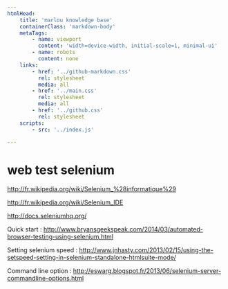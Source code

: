 ```yaml
---
htmlHead:
    title: 'marlou knowledge base' 
    containerClass: 'markdown-body'
    metaTags:
        - name: viewport
          content: 'width=device-width, initial-scale=1, minimal-ui'
        - name: robots
          content: none
    links:
        - href: '../github-markdown.css'
          rel: stylesheet
          media: all
        - href: '../main.css'
          rel: stylesheet
          media: all
        - href: '../github.css'
          rel: stylesheet
    scripts:
        - src: '../index.js'

---
```


# web test selenium

http://fr.wikipedia.org/wiki/Selenium_%28informatique%29

http://fr.wikipedia.org/wiki/Selenium_IDE

http://docs.seleniumhq.org/

Quick start :
http://www.bryansgeekspeak.com/2014/03/automated-browser-testing-using-selenium.html

Setting selenium speed :
http://www.jnhasty.com/2013/02/15/using-the-setspeed-setting-in-selenium-standalone-htmlsuite-mode/

Command line option :
http://eswarg.blogspot.fr/2013/06/selenium-server-commandline-options.html
